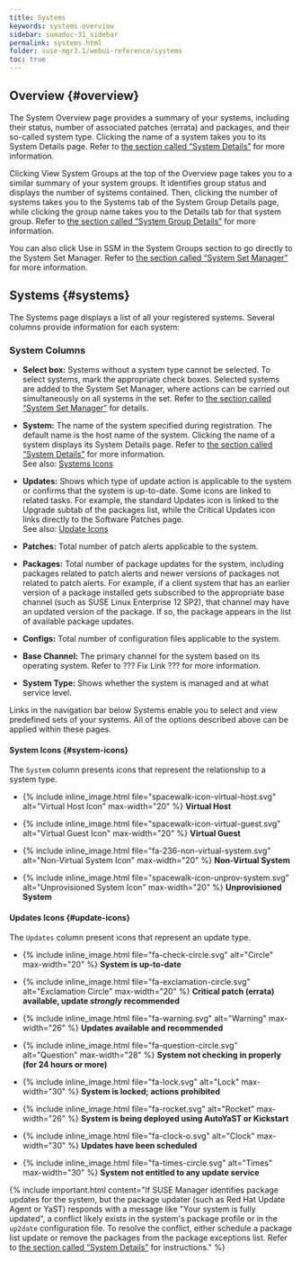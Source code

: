 ```yaml
---
title: Systems
keywords: systems overview
sidebar: sumadoc-31_sidebar
permalink: systems.html
folder: suse-mgr3.1/webui-reference/systems
toc: true
---
```


## Overview {#overview}

The System Overview page provides a summary of your systems, including their status, number of associated patches (errata) and packages, and their so-called system type. Clicking the name of a system takes you to its System Details page. Refer to [the section called “System Details”](system_details/README.md) for more information.

Clicking View System Groups at the top of the Overview page takes you to a similar summary of your system groups. It identifies group status and displays the number of systems contained. Then, clicking the number of systems takes you to the Systems tab of the System Group Details page, while clicking the group name takes you to the Details tab for that system group. Refer to [the section called “System Group Details”](system_groups/system_group_details.md) for more information.

You can also click Use in SSM in the System Groups section to go directly to the System Set Manager. Refer to [the section called “System Set Manager”](system_set_manager/README.md) for more information.

## Systems {#systems}

The Systems page displays a list of all your registered systems. Several columns provide information for each system:

### System Columns

- **Select box:** Systems without a system type cannot be selected. To select systems, mark the appropriate check boxes. Selected systems are added to the System Set Manager, where actions can be carried out simultaneously on all systems in the set. Refer to [the section called “System Set Manager”](../system_set_manager/README.md) for details.

- **System:** The name of the system specified during registration. The default name is the host name of the system. Clicking the name of a system displays its System Details page. Refer to [the section called “System Details”](../system_details/README.md) for more information.
<br/>See also: [Systems Icons](#system-icons)

- **Updates:** Shows which type of update action is applicable to the system or confirms that the system is up-to-date. Some icons are linked to related tasks. For example, the standard Updates icon is linked to the Upgrade subtab of the packages list, while the Critical Updates icon links directly to the Software Patches page.<br/> See also: [Update Icons](#update-icons)

- **Patches:** Total number of patch alerts applicable to the system.

- **Packages:** Total number of package updates for the system, including packages related to patch alerts and newer versions of packages not related to patch alerts. For example, if a client system that has an earlier version of a package installed gets subscribed to the appropriate base channel (such as SUSE Linux Enterprise 12 SP2), that channel may have an updated version of the package. If so, the package appears in the list of available package updates.

- **Configs:** Total number of configuration files applicable to the system.

- **Base Channel:** The primary channel for the system based on its operating system. Refer to <span class="label label-info">??? Fix Link ???</span> for more information.

- **System Type:** Shows whether the system is managed and at what service level.

Links in the navigation bar below Systems enable you to select and view predefined sets of your systems. All of the options described above can be applied within these pages.

#### System Icons {#system-icons}

The `System` column presents icons that represent the relationship to a system type.

- {% include inline_image.html file="spacewalk-icon-virtual-host.svg" alt="Virtual Host Icon" max-width="20" %} **Virtual Host**

- {% include inline_image.html file="spacewalk-icon-virtual-guest.svg" alt="Virtual Guest Icon" max-width="20" %} **Virtual Guest**

- {% include inline_image.html file="fa-236-non-virtual-system.svg" alt="Non-Virtual System Icon" max-width="20" %} **Non-Virtual System**

- {% include inline_image.html file="spacewalk-icon-unprov-system.svg" alt="Unprovisioned System Icon" max-width="20" %} **Unprovisioned System**

#### Updates Icons {#update-icons}

The `Updates` column present icons that represent an update type.

- {% include inline_image.html file="fa-check-circle.svg" alt="Circle" max-width="20" %} **System is up-to-date**

- {% include inline_image.html file="fa-exclamation-circle.svg" alt="Exclamation Circle" max-width="20" %} **Critical patch (errata) available, update _strongly_ recommended**

- {% include inline_image.html file="fa-warning.svg" alt="Warning" max-width="26" %} **Updates available and recommended**

- {% include inline_image.html file="fa-question-circle.svg" alt="Question" max-width="28" %} **System not checking in properly (for 24 hours or more)**

- {% include inline_image.html file="fa-lock.svg" alt="Lock" max-width="30" %} **System is locked; actions prohibited**

- {% include inline_image.html file="fa-rocket.svg" alt="Rocket" max-width="26" %} **System is being deployed using AutoYaST or Kickstart**

- {% include inline_image.html file="fa-clock-o.svg" alt="Clock" max-width="30" %} **Updates have been scheduled**

- {% include inline_image.html file="fa-times-circle.svg" alt="Times" max-width="30" %} **System not entitled to any update service**


{% include important.html content="If SUSE Manager identifies package updates for the system, but the package updater (such as Red Hat Update Agent or YaST) responds with a message like &quot;Your system is fully updated&quot;, a conflict likely exists in the system&#039;s package profile or in the `up2date` configuration file. To resolve the conflict, either schedule a package list update or remove the packages from the package exceptions list. Refer to [the section called “System Details”](../system_details/README.md) for instructions." %}




